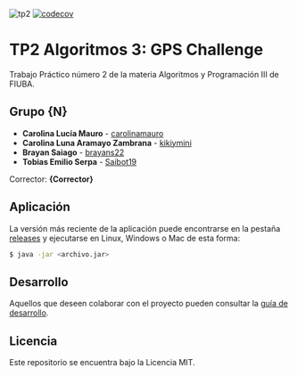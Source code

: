 ![tp2](https://github.com/kikiymini/algo3_tp2/actions/workflows/build.yml/badge.svg) [![codecov](https://codecov.io/gh/kikiymini/algo3_tp2/branch/master/graph/badge.svg)](https://codecov.io/gh/kikiymini/algo3_tp2)

# TP2 Algoritmos 3: GPS Challenge 

Trabajo Práctico número 2 de la materia Algoritmos y Programación III de FIUBA.

## Grupo {N}

* **Carolina Lucía Mauro** - [carolinamauro](https://github.com/carolinamauro)
* **Carolina Luna Aramayo Zambrana** - [kikiymini](https://github.com/kikiymini)
* **Brayan Saiago** - [brayans22](https://github.com/brayans22)
* **Tobias Emilio Serpa** - [Saibot19](https://github.com/Saibot19)

Corrector: **{Corrector}**

## Aplicación

La versión más reciente de la aplicación puede encontrarse en la pestaña [releases](https://github.com/kikiymini/algo3_tp2/releases/latest) y ejecutarse en Linux, Windows o Mac de esta forma:

```bash
$ java -jar <archivo.jar>
```

## Desarrollo

Aquellos que deseen colaborar con el proyecto pueden consultar la [guía de desarrollo](./docs/Desarrollo.md).

## Licencia

Este repositorio se encuentra bajo la Licencia MIT.
